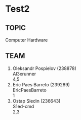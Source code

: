 # Test2
## TOPIC
Computer Hardware
## TEAM
1. Oleksandr Pospielov  (238878)  
   Al3xrunner  
   4,5
2. Eric Paes Barreto (239289)  
   EricPaesBarreto  
   1
3. Ostap Siedin (236643)  
   S1ed-cmd  
   2,3  
